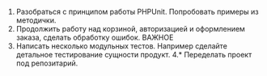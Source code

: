 1. Разобраться с принципом работы PHPUnit. Попробовать примеры из методички.
2. Продолжить работу над корзиной, авторизацией и оформлением заказа, сделать обработку ошибок. ВАЖНОЕ
3. Написать несколько модульных тестов. Например сделайте детальное тестирование сущности продукт.
   4.* Переделать проект под репозитарий.
